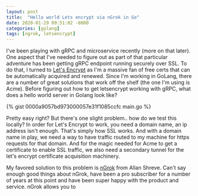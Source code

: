 ```yaml
---
layout: post
title:  "Hello world Lets encrypt via nGrok in Go"
date: 2020-01-29 09:51:02 -0800
categories: [golang]
tags: [ngrok, letsencrypt]
---
```


I've been playing with gRPC and microservice recently (more on that later). One aspect that I've needed to figure out as part of that particular adventure has been getting gRPC endpoint running securely over SSL.  To do that, I turned to [Let's Encrypt](https://letsencrypt.org) as I'm a massive fan of free certs that can be automatically acquired and renewed.  Since I'm working in GoLang, there are a number of great solutions that work off the shelf (the one I'm using is Acme).  Before figuring out how to get letsencrypt working with gRPC, what does a hello world server in Golang look like?

{% gist 0000a9057bd973000057e31f1085ccfc main.go %}

Pretty easy right?  But there's one slight problem.. how do we test this locally?  In order for Let's Encrypt to work, you need a domain name, an ip address isn't enough.  That's simply how SSL works.  And with a domain name in play, we need a way to have traffic routed to my machine for https requests for that domain.  And for the magic needed for Acme to get a certificate to enable SSL traffic, we also need a secondary tunnel for the let's encrypt certificate acquisition machinery.

My favored solution to this problem is [nGrok](https://ngrok.com) from Allan Shreve.  Can't say enough good things about nGrok, have been a pro subscriber for a number of years at this point and have been super happy with the product and service.  nGrok allows you to 
